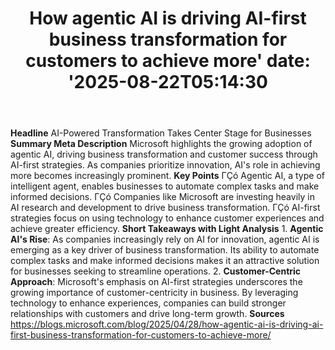 ﻿---
title: "How agentic AI is driving AI-first business transformation for customers to achieve more'
date: '2025-08-22T05:14:30"
category: "Markets"
summary: ""
slug: "how agentic ai is driving aifirst business transformation fo"
source_urls:
  - "https://blogs.microsoft.com/blog/2025/04/28/how-agentic-ai-is-driving-ai-first-business-transformation-for-customers-to-achieve-more/"
seo:
  title: "How agentic AI is driving AI-first business transformation for customers to achieve more | Hash n Hedge'
  description: '"
  keywords: ["news", "markets", "brief"]
---
**Headline** AI-Powered Transformation Takes Center Stage for Businesses  **Summary Meta Description** Microsoft highlights the growing adoption of agentic AI, driving business transformation and customer success through AI-first strategies. As companies prioritize innovation, AI's role in achieving more becomes increasingly prominent.  **Key Points**  ΓÇó Agentic AI, a type of intelligent agent, enables businesses to automate complex tasks and make informed decisions. ΓÇó Companies like Microsoft are investing heavily in AI research and development to drive business transformation. ΓÇó AI-first strategies focus on using technology to enhance customer experiences and achieve greater efficiency.  **Short Takeaways with Light Analysis**  1. **Agentic AI's Rise**: As companies increasingly rely on AI for innovation, agentic AI is emerging as a key driver of business transformation. Its ability to automate complex tasks and make informed decisions makes it an attractive solution for businesses seeking to streamline operations. 2. **Customer-Centric Approach**: Microsoft's emphasis on AI-first strategies underscores the growing importance of customer-centricity in business. By leveraging technology to enhance experiences, companies can build stronger relationships with customers and drive long-term growth.  **Sources** https://blogs.microsoft.com/blog/2025/04/28/how-agentic-ai-is-driving-ai-first-business-transformation-for-customers-to-achieve-more/ 
